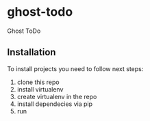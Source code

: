 # ghost-todo
Ghost ToDo


## Installation

To install projects you need to follow next steps:

1. clone this repo
2. install virtualenv
3. create virtualenv in the repo
4. install dependecies via pip
5. run 
